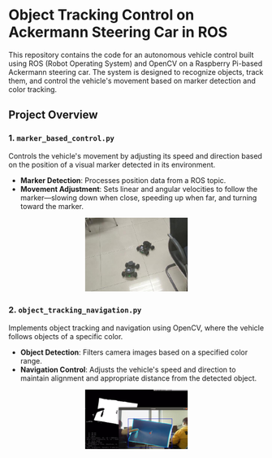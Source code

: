 # Object Tracking Control on Ackermann Steering Car in ROS

This repository contains the code for an autonomous vehicle control built using ROS (Robot Operating System) and OpenCV on a Raspberry Pi-based Ackermann steering car. The system is designed to recognize objects, track them, and control the vehicle's movement based on marker detection and color tracking.

## Project Overview

### 1. `marker_based_control.py`

Controls the vehicle's movement by adjusting its speed and direction based on the position of a visual marker detected in its environment.

- **Marker Detection**: Processes position data from a ROS topic.
- **Movement Adjustment**: Sets linear and angular velocities to follow the marker—slowing down when close, speeding up when far, and turning toward the marker.

<div align=center>  <img src=".\img\car_tracking.png" width=40%> </div>

### 2. `object_tracking_navigation.py`

Implements object tracking and navigation using OpenCV, where the vehicle follows objects of a specific color.

- **Object Detection**: Filters camera images based on a specified color range.
- **Navigation Control**: Adjusts the vehicle's speed and direction to maintain alignment and appropriate distance from the detected object.

<div align=center>  <img src=".\img\debug_screen.png" width=40%> </div>
